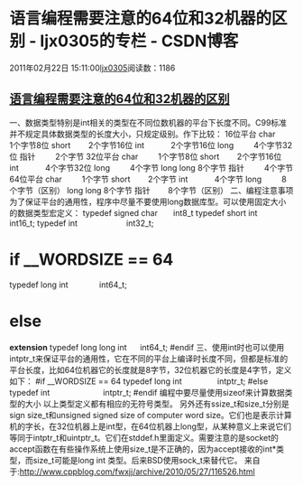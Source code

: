 # 语言编程需要注意的64位和32机器的区别  - ljx0305的专栏 - CSDN博客
2011年02月22日 15:11:00[ljx0305](https://me.csdn.net/ljx0305)阅读数：1186
## [语言编程需要注意的64位和32机器的区别](http://www.cppblog.com/fwxjj/archive/2010/05/27/116526.html)
一、数据类型特别是int相关的类型在不同位数机器的平台下长度不同。C99标准并不规定具体数据类型的长度大小，只规定级别。作下比较：
16位平台
char         1个字节8位
short        2个字节16位
int            2个字节16位
long         4个字节32位
指针         2个字节
32位平台
char         1个字节8位
short        2个字节16位
int            4个字节32位
long         4个字节
long long 8个字节
指针         4个字节
64位平台
char         1个字节
short        2个字节
int            4个字节
long         8个字节（区别）
long long 8个字节
指针        8个字节（区别）
二、编程注意事项
为了保证平台的通用性，程序中尽量不要使用long数据库型。可以使用固定大小的数据类型宏定义：
typedef signed char       int8_t
typedef short int             int16_t;
typedef int                      int32_t;
# if __WORDSIZE == 64
typedef long int              int64_t;
# else
__extension__
typedef long long int      int64_t;
#endif
三、使用int时也可以使用intptr_t来保证平台的通用性，它在不同的平台上编译时长度不同，但都是标准的平台长度，比如64位机器它的长度就是8字节，32位机器它的长度是4字节，定义如下：
#if __WORDSIZE == 64
typedef long int                intptr_t;
#else
typedef int                        intptr_t;
#endif
编程中要尽量使用sizeof来计算数据类型的大小
以上类型定义都有相应的无符号类型。
另外还有ssize_t和size_t分别是sign size_t和unsigned signed size of computer word size。它们也是表示计算机的字长，在32位机器上是int型，在64位机器上long型，从某种意义上来说它们等同于intptr_t和uintptr_t。它们在stddef.h里面定义。需要注意的是socket的accept函数在有些操作系统上使用size_t是不正确的，因为accept接收的int*类型，而size_t可能是long int 类型。后来BSD使用sock_t来替代它。
来自于:http://www.cppblog.com/fwxjj/archive/2010/05/27/116526.html
